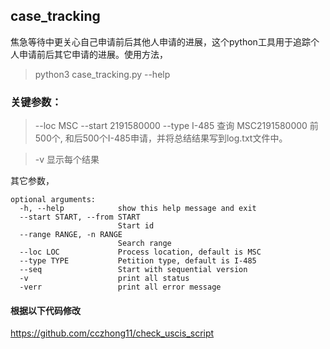 ## case_tracking
焦急等待中更关心自己申请前后其他人申请的进展，这个python工具用于追踪个人申请前后其它申请的进展。使用方法，
> python3 case_tracking.py --help

### 关键参数：
> --loc MSC --start 2191580000 --type I-485
查询 MSC2191580000 前500个, 和后500个I-485申请，并将总结结果写到log.txt文件中。

> -v
显示每个结果

其它参数，
```
optional arguments:
  -h, --help            show this help message and exit
  --start START, --from START
                        Start id
  --range RANGE, -n RANGE
                        Search range
  --loc LOC             Process location, default is MSC
  --type TYPE           Petition type, default is I-485
  --seq                 Start with sequential version
  -v                    print all status
  -verr                 print all error message
```
#### 根据以下代码修改
https://github.com/cczhong11/check_uscis_script
